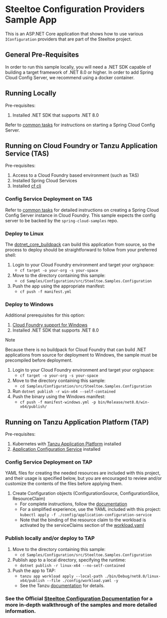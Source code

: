 ﻿# Steeltoe Configuration Providers Sample App

This is an ASP.NET Core application that shows how to use various `IConfiguration` providers that are part of the Steeltoe project.

## General Pre-Requisites

In order to run this sample locally, you will need a .NET SDK capable of building a target framework of .NET 8.0 or higher.
In order to add Spring Cloud Config Server, we recommend using a docker container.

## Running Locally

Pre-requisites:

1. Installed .NET SDK that supports .NET 8.0

Refer to [common tasks](/CommonTasks.md#Spring-Cloud-Config-Server) for instructions on starting a Spring Cloud Config Server.

## Running on Cloud Foundry or Tanzu Application Service (TAS)

Pre-requisites:

1. Access to a Cloud Foundry based environment (such as TAS)
1. Installed Spring Cloud Services
1. Installed [cf cli](https://docs.cloudfoundry.org/cf-cli/install-go-cli.html)

### Config Service Deployment on TAS

Refer to [common tasks](/CommonTasks.md#Spring-Cloud-Config-Server#provision-sccs-on-cloud-foundry) for detailed instructions on creating a Spring Cloud Config Server instance in Cloud Foundry. This sample expects the config server to be backed by the `spring-cloud-samples` repo.

### Deploy to Linux

The [dotnet_core_buildpack](https://github.com/cloudfoundry/dotnet-core-buildpack) can build this application from source, so the process to deploy should be straightforward to follow from your preferred shell:

1. Login to your Cloud Foundry environment and target your org/space:
   - `cf target -o your-org -s your-space`
1. Move to the directory containing this sample:
   - `cd Samples/Configuration/src/Steeltoe.Samples.Configuration`
1. Push the app using the appropriate manifest:
   - `cf push -f manifest.yml`

### Deploy to Windows

Additional prerequisites for this option:

1. [Cloud Foundry support for Windows](https://docs.vmware.com/en/VMware-Tanzu-Application-Service/5.0/tas-for-vms/windows-index.html)
1. Installed .NET SDK that supports .NET 8.0

> [!NOTE]
> Because there is no buildpack for Cloud Foundry that can build .NET applications from source for deployment to Windows, the sample must be precompiled before deployment.

1. Login to your Cloud Foundry environment and target your org/space:
   - `cf target -o your-org -s your-space`
1. Move to the directory containing this sample:
   - `cd Samples/Configuration/src/Steeltoe.Samples.Configuration`
1. Run `dotnet publish -r win-x64 --self-contained`
1. Push the binary using the Windows manifest:
   - `cf push -f manifest-windows.yml -p bin/Release/net8.0/win-x64/publish/`

## Running on Tanzu Application Platform (TAP)

Pre-requisites:

1. Kubernetes with [Tanzu Application Platform](https://docs.vmware.com/en/VMware-Tanzu-Application-Platform/index.html) installed
1. [Application Configuration Service](https://docs.vmware.com/en/Application-Configuration-Service-for-VMware-Tanzu/index.html) installed

<!-- TODO: confirm if the standard https://tanzu.academy/guides/developer-sandbox will work for this -->

### Config Service Deployment on TAP

YAML files for creating the needed resources are included with this project, and their usage is specified below, but you are encouraged to review and/or customize the contents of the files before applying them.

1. Create Configuration objects (ConfigurationSource, ConfigurationSlice, ResourceClaim)
   - For complete instructions, follow the [documentation](https://docs.vmware.com/en/Application-Configuration-Service-for-VMware-Tanzu/index.html)
   - For a simplified experience, use the YAML included with this project: `kubectl apply -f ./config/application-configuration-service`
   - Note that the binding of the resource claim to the workload is activated by the serviceClaims section of the [workload.yaml](./config/workload.yaml)

<!-- ### TODO Deploy to TAP from github-->

### Publish locally and/or deploy to TAP

1. Move to the directory containing this sample:
   - `cd Samples/Configuration/src/Steeltoe.Samples.Configuration`
1. Publish app to a local directory, specifying the runtime:
   - `dotnet publish -r linux-x64 --no-self-contained`
1. Push the app to TAP:
   - `tanzu app workload apply --local-path ./bin/Debug/net8.0/linux-x64/publish --file ./config/workload.yaml -y`
   - See the Tanzu [documentation](https://docs.vmware.com/en/VMware-Tanzu-Application-Platform/1.8/tap/getting-started-deploy-first-app.html) for details.

### See the Official [Steeltoe Configuration Documentation](https://docs.steeltoe.io/api/v3/configuration/) for a more in-depth walkthrough of the samples and more detailed information.